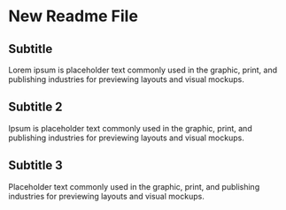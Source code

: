# New Readme File
## Subtitle 
Lorem ipsum is placeholder text commonly used in the graphic, print, and publishing industries for previewing layouts and visual mockups.

## Subtitle 2
Ipsum is placeholder text commonly used in the graphic, print, and publishing industries for previewing layouts and visual mockups.

## Subtitle 3
Placeholder text commonly used in the graphic, print, and publishing industries for previewing layouts and visual mockups.
